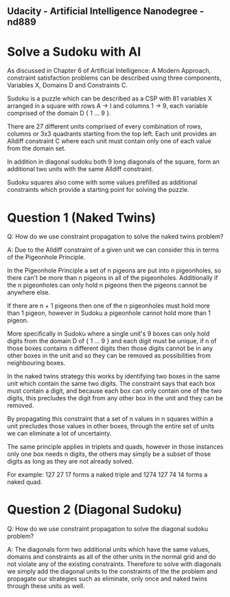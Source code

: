 ## Udacity - Artificial Intelligence Nanodegree - nd889

# Solve a Sudoku with AI

As discussed in Chapter 6 of Artificial Intelligence: A Modern Approach, constraint satisfaction problems can be described using three components, Variables X, Domains D and Constraints C.

Sudoku is a puzzle which can be described as a CSP with 81 variables X arranged in a square with rows A -> I and columns 1 -> 9, each variable comprised of the domain D { 1 ... 9 }.

There are 27 different units comprised of every combination of rows, columns or 3x3 quadrants starting from the top left. Each unit provides an Alldiff constraint C where each unit must contain only one of each value from the domain set.

In addition in diagonal sudoku both 9 long diagonals of the square, form an additional two units with the same Alldiff constraint.

Sudoku squares also come with some values prefilled as additional constraints which provide a starting point for solving the puzzle.

# Question 1 (Naked Twins)
Q: How do we use constraint propagation to solve the naked twins problem?

A: Due to the Alldiff constraint of a given unit we can consider this in terms of the Pigeonhole Principle.

In the Pigeonhole Principle a set of n pigeons are put into n pigeonholes, so there can't be more than n pigeons in all of the pigeonholes. Additionally if the n pigeonholes can only hold n pigeons then the pigeons cannot be anywhere else.

If there are n + 1 pigeons then one of the n pigeonholes must hold more than 1 pigeon, however in Sudoku a pigeonhole cannot hold more than 1 pigeon.

More specifically in Sudoku where a single unit's 9 boxes can only hold digits from the domain D of { 1 ... 9 } and each digit must be unique, if n of those boxes contains n different digits then those digits cannot be in any other boxes in the unit and so they can be removed as possibilities from neighbouring boxes.

In the naked twins strategy this works by identifying two boxes in the same unit which contain the same two digits. The constraint says that each box must contain a digit, and because each box can only contain one of the two digits, this precludes the digit from any other box in the unit and they can be removed.

By propagating this constraint that a set of n values in n squares within a unit precludes those values in other boxes, through the entire set of units we can eliminate a lot of uncertainty.

The same principle applies in triplets and quads, however in those instances only one box needs n digits, the others may simply be a subset of those digits as long as they are not already solved.

For example: 127 27 17 forms a naked triple and 1274 127 74 14 forms a naked quad.


# Question 2 (Diagonal Sudoku)
Q: How do we use constraint propagation to solve the diagonal sudoku problem?

A: The diagonals form two additional units which have the same values, domains and constraints as all of the other units in the normal grid and do not violate any of the existing constraints. Therefore to solve with diagonals we simply add the diagonal units to the constraints of the the problem and propagate our strategies such as eliminate, only once and naked twins through these units as well.

